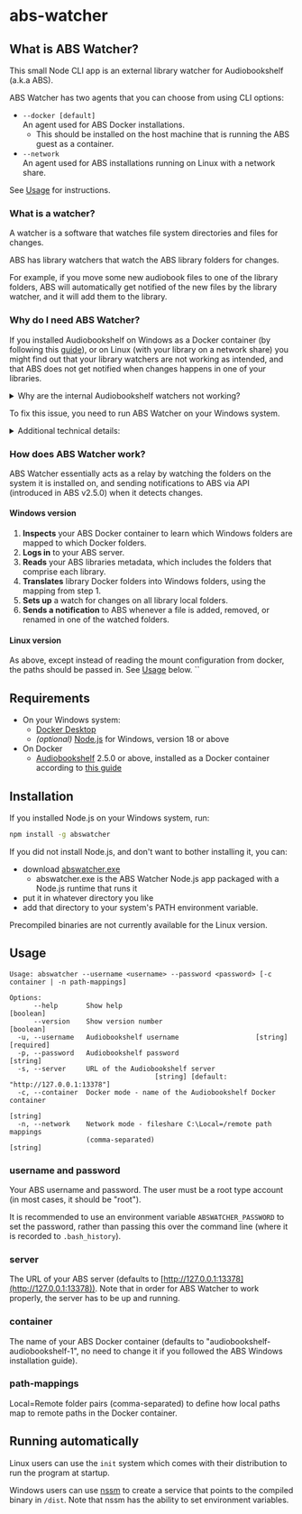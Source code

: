 # abs-watcher

## What is ABS Watcher?

This small Node CLI app is an external library watcher for Audiobookshelf (a.k.a ABS).

ABS Watcher has two agents that you can choose from using CLI options:

- `--docker [default]` \
An agent used for ABS Docker installations.
  - This should be installed on the host machine that is running the ABS guest as a container.
- `--network`\
An agent used for ABS installations running on Linux with a network share.

See [Usage](#usage) for instructions.

### What is a watcher?

A watcher is a software that watches file system directories and files for changes.

ABS has library watchers that watch the ABS library folders for changes.

For example, if you move some new audiobook files to one of the library folders, ABS will automatically get notified of the new files by the library watcher, and it will add them to the library.

### Why do I need ABS Watcher?

If you installed Audiobookshelf on Windows as a Docker container (by following this [guide](https://www.audiobookshelf.org/guides/docker-install)), or on Linux (with your library on a network share) you might find out that your library watchers are not working as intended, and that ABS does not get notified when changes happens in one of your libraries.

<details><summary>Why are the internal Audiobookshelf watchers not working?</summary>
In most cases, Docker Desktop on Windows is installed on WSL (Windows Subsystem for Linux) 2.

This means that your Docker containers run on an isloated Linux virtual machine, so by default they cannot see your Windows drives and folders. In order to make Windows folders visible to your docker container, you define them as Docker volumes.

These can be defined, for example, in the Docker Compose configuration (as explained in the ABS Windows installation guide), like this:

```sh
version: "3.7"
services:
  audiobookshelf:
    image: ghcr.io/advplyr/audiobookshelf:latest
    ports:
      - 13378:80
    volumes:
      - F:\Audiobooks:/audiobooks
      - F:\Audiobookshelf\config:/config
      - F:\Audiobookshelf\metadara:/metadata
```

In the example above, /audiobooks is defined as a volume that maps to the Windows folder F:\audiobooks.

This way, you can create an ABS library that points to the /audiobooks folder, which maps to F:\audiobooks where all your books are kept. ABS can access, read, and write to this folder like every other folder.

Watching for changes, however, will not work in most cases, because it relies on notifications from the operating system hosting the watched folder (Windows, in our case), and those notifications are not passed from Windows to WSL 2.

So, in our example, any changes made to F:\audiobooks by any Windows application, will not be visible to the ABS library watcher (running on WSL 2).
</details>

To fix this issue, you need to run ABS Watcher on your Windows system.

<details>
<summary>Additional technical details:</summary>

Watching is a functionality typically provided at the operating system kernel level. When ABS is installed as a containerized guest on a host system, it does share the host kernel (unlike a true virtual machine which gets its own kernel).

However guest containers do not get full access to the host kernel. Although running in the same permissions ring,  isolation mechanisms in place such as cgroups and namespaces prevent them from using some OS capabilities and CPU flags. In particular, BSD jails, LXCs, and Docker containers (which are Linux-based) are not able to receive filesystem watcher notifications (`inotify` kernel events) from shared filesystem mounts.

This presents an issue in both scenarios that this program addresses:

- Docker containers, because of this isolation, and
- Linux ABS instances attached to SMB network shares -- because although SMB has the ability to propagate change notifications, Linux's SMB client implementation (CIFS) cannot handle these in the same way as Windows' `ReadDirectoryChangesW` API.

</details>

### How does ABS Watcher work?

ABS Watcher essentially acts as a relay by watching the folders on the system it is installed on, and sending notifications to ABS via API (introduced in ABS v2.5.0) when it detects changes.

#### Windows version

1. **Inspects** your ABS Docker container to learn which Windows folders are mapped to which Docker folders.
2. **Logs in** to your ABS server.
3. **Reads** your ABS libraries metadata, which includes the folders that comprise each library.
4. **Translates** library Docker folders into Windows folders, using the mapping from step 1.
5. **Sets up** a watch for changes on all library local folders.
6. **Sends a notification** to ABS whenever a file is added, removed, or renamed in one of the watched folders.

#### Linux version

As above, except instead of reading the mount configuration from docker, the paths should be passed in. See [Usage](#usage) below.
``

## Requirements

- On your Windows system:
  - [Docker Desktop](https://www.docker.com/products/docker-desktop/)
  - _(optional)_ [Node.js](https://nodejs.org/en/download) for Windows, version 18 or above
- On Docker
  - [Audiobookshelf](https://www.audiobookshelf.org/) 2.5.0 or above, installed as a Docker container according to [this guide](https://www.audiobookshelf.org/guides/docker-install)

## Installation

If you installed Node.js on your Windows system, run:

```sh
npm install -g abswatcher
```

If you did not install Node.js, and don't want to bother installing it, you can:

- download [abswatcher.exe](https://github.com/mikiher/abswatcher/releases/download/0.3.0/abswatcher.exe)
  - abswatcher.exe is the ABS Watcher Node.js app packaged with a Node.js runtime that runs it
- put it in whatever directory you like
- add that directory to your system's PATH environment variable.

Precompiled binaries are not currently available for the Linux version.

## Usage

```console
Usage: abswatcher --username <username> --password <password> [-c container | -n path-mappings]

Options:
      --help       Show help                                           [boolean]
      --version    Show version number                                 [boolean]
  -u, --username   Audiobookshelf username                   [string] [required]
  -p, --password   Audiobookshelf password                              [string]
  -s, --server     URL of the Audiobookshelf server
                                    [string] [default: "http://127.0.0.1:13378"]
  -c, --container  Docker mode - name of the Audiobookshelf Docker container
                                                                        [string]
  -n, --network    Network mode - fileshare C:\Local=/remote path mappings
                   (comma-separated)                                    [string]
```

### username and password

Your ABS username and password. The user must be a root type account (in most cases, it should be "root").

It is recommended to use an environment variable `ABSWATCHER_PASSWORD` to set the password, rather than
passing this over the command line (where it is recorded to `.bash_history`).

### server

The URL of your ABS server (defaults to [http://127.0.0.1:13378](http://127.0.0.1:13378)). Note that in order for ABS Watcher to work properly, the server has to be up and running.

### container

The name of your ABS Docker container (defaults to "audiobookshelf-audiobookshelf-1", no need to change it if you followed the ABS Windows installation guide).

### path-mappings

Local=Remote folder pairs (comma-separated) to define how local paths map to remote paths in the Docker container.

## Running automatically

Linux users can use the `init` system which comes with their distribution to run the program at startup.

Windows users can use [nssm](https://github.com/kirillkovalenko/nssm) to create a service that points to the compiled binary in `/dist`. Note that nssm has the ability to set environment variables.
